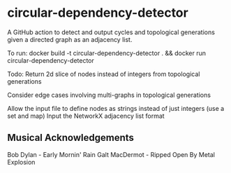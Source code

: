 #  circular-dependency-detector
A GitHub action to detect and output cycles and topological generations given a directed graph as an adjacency list.

To run:
docker build -t circular-dependency-detector . && docker run circular-dependency-detector


Todo:
Return 2d slice of nodes instead of integers from topological generations

Consider edge cases involving multi-graphs in topological generations

Allow the input file to define nodes as strings instead of just integers (use a set and map)
Input the NetworkX adjacency list format


## Musical Acknowledgements
Bob Dylan - Early Mornin' Rain
Galt MacDermot - Ripped Open By Metal Explosion

